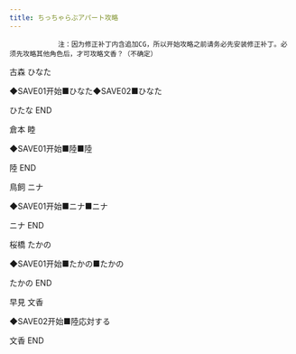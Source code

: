 ```yaml
---
title: ちっちゃらぶアパート攻略
---
```


                注：因为修正补丁内含追加CG，所以开始攻略之前请务必先安装修正补丁。必须先攻略其他角色后，才可攻略文香？（不确定）

古森 ひなた

◆SAVE01开始■ひなた◆SAVE02■ひなた

ひたな END

倉本 睦

◆SAVE01开始■陸■陸

陸 END

鳥飼 ニナ

◆SAVE01开始■ニナ■ニナ

ニナ END

桜橋 たかの

◆SAVE01开始■たかの■たかの

たかの END

早見 文香

◆SAVE02开始■陸応対する

文香 END
              
